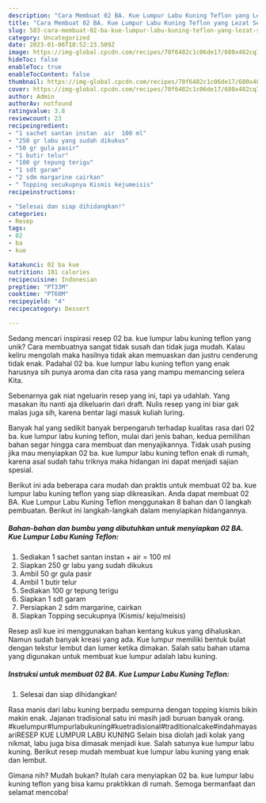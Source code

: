 ```yaml
---
description: "Cara Membuat 02 BA. Kue Lumpur Labu Kuning Teflon yang Lezat Sekali"
title: "Cara Membuat 02 BA. Kue Lumpur Labu Kuning Teflon yang Lezat Sekali"
slug: 583-cara-membuat-02-ba-kue-lumpur-labu-kuning-teflon-yang-lezat-sekali
category: Uncategorized
date: 2023-01-06T10:52:23.509Z
image: https://img-global.cpcdn.com/recipes/70f6482c1c06de17/680x482cq70/02-ba-kue-lumpur-labu-kuning-teflon-foto-resep-utama.jpg
hideToc: false
enableToc: true
enableTocContent: false
thumbnail: https://img-global.cpcdn.com/recipes/70f6482c1c06de17/680x482cq70/02-ba-kue-lumpur-labu-kuning-teflon-foto-resep-utama.jpg
cover: https://img-global.cpcdn.com/recipes/70f6482c1c06de17/680x482cq70/02-ba-kue-lumpur-labu-kuning-teflon-foto-resep-utama.jpg
author: Admin
authorAv: notfound
ratingvalue: 3.8
reviewcount: 23
recipeingredient:
- "1 sachet santan instan  air  100 ml"
- "250 gr labu yang sudah dikukus"
- "50 gr gula pasir"
- "1 butir telur"
- "100 gr tepung terigu"
- "1 sdt garam"
- "2 sdm margarine cairkan"
- " Topping secukupnya Kismis kejumeisis"
recipeinstructions:

- "Selesai dan siap dihidangkan!"
categories:
- Resep
tags:
- 02
- ba
- kue

katakunci: 02 ba kue 
nutrition: 181 calories
recipecuisine: Indonesian
preptime: "PT33M"
cooktime: "PT60M"
recipeyield: "4"
recipecategory: Dessert

---
```





Sedang mencari inspirasi resep 02 ba. kue lumpur labu kuning teflon yang unik? Cara membuatnya sangat tidak susah dan tidak juga mudah. Kalau keliru mengolah maka hasilnya tidak akan memuaskan dan justru cenderung tidak enak. Padahal 02 ba. kue lumpur labu kuning teflon yang enak harusnya sih punya aroma dan cita rasa yang mampu memancing selera Kita.





Sebenarnya gak niat ngeluarin resep yang ini, tapi ya udahlah. Yang masakan itu nanti aja dikeluarin dari draft. Nulis resep yang ini biar gak malas juga sih, karena bentar lagi masuk kuliah luring.

Banyak hal yang sedikit banyak berpengaruh terhadap kualitas rasa dari 02 ba. kue lumpur labu kuning teflon, mulai dari jenis bahan, kedua pemilihan bahan segar hingga cara membuat dan menyajikannya. Tidak usah pusing jika mau menyiapkan 02 ba. kue lumpur labu kuning teflon enak di rumah, karena asal sudah tahu triknya maka hidangan ini dapat menjadi sajian spesial.






Berikut ini ada beberapa cara mudah dan praktis untuk membuat 02 ba. kue lumpur labu kuning teflon yang siap dikreasikan. Anda dapat membuat 02 BA. Kue Lumpur Labu Kuning Teflon menggunakan 8 bahan dan 0 langkah pembuatan. Berikut ini langkah-langkah dalam menyiapkan hidangannya.

<!--inarticleads1-->

##### Bahan-bahan dan bumbu yang dibutuhkan untuk menyiapkan 02 BA. Kue Lumpur Labu Kuning Teflon:

1. Sediakan 1 sachet santan instan + air = 100 ml
1. Siapkan 250 gr labu yang sudah dikukus
1. Ambil 50 gr gula pasir
1. Ambil 1 butir telur
1. Sediakan 100 gr tepung terigu
1. Siapkan 1 sdt garam
1. Persiapkan 2 sdm margarine, cairkan
1. Siapkan  Topping secukupnya (Kismis/ keju/meisis)


Resep asli kue ini menggunakan bahan kentang kukus yang dihaluskan. Namun sudah banyak kreasi yang ada. Kue lumpur memiliki bentuk bulat dengan tekstur lembut dan lumer ketika dimakan. Salah satu bahan utama yang digunakan untuk membuat kue lumpur adalah labu kuning. 

<!--inarticleads2-->

##### Instruksi untuk membuat 02 BA. Kue Lumpur Labu Kuning Teflon:


1. Selesai dan siap dihidangkan!

Rasa manis dari labu kuning berpadu sempurna dengan topping kismis bikin makin enak. Jajanan tradisional satu ini masih jadi buruan banyak orang. #kuelumpur#lumpurlabukuning#kuetradisional#traditionalcake#indahmayasariRESEP KUE LUMPUR LABU KUNING Selain bisa diolah jadi kolak yang nikmat, labu juga bisa dimasak menjadi kue. Salah satunya kue lumpur labu kuning. Berikut resep mudah membuat kue lumpur labu kuning yang enak dan lembut. 

Gimana nih? Mudah bukan? Itulah cara menyiapkan 02 ba. kue lumpur labu kuning teflon yang bisa kamu praktikkan di rumah. Semoga bermanfaat dan selamat mencoba!
